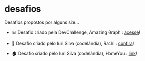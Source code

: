 # desafios

Desafios propostos por alguns site...

- <p>📊 Desafio criado pela DevChallenge, Amazing Graph : <a href="https://suzanadossantos.github.io/desafios/amazing graph/">acesse</a>!</p>
- <p>📱 Desafio criado pelo Iuri Silva (codelândia), Rachi : <a href="https://suzanadossantos.github.io/desafios/codelandia - Rachi (desafio 19)/">confira</a>!</p>
- <p>🏠 Desafio criado pelo Iuri Silva (codelândia), HomeYou : <a href="https://suzanadossantos.github.io/desafios/codelandia - homeyou/">link</a>!</p>
